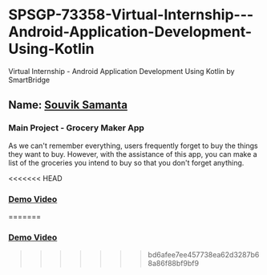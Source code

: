 # SPSGP-73358-Virtual-Internship---Android-Application-Development-Using-Kotlin
Virtual Internship - Android Application Development Using Kotlin by SmartBridge
## Name: [Souvik Samanta](https://github.com/souviksamanta007)

### Main Project - Grocery Maker App
As we can't remember everything, users frequently forget to buy the things they want to buy. However, with the assistance of this app, you can make a list of the groceries you intend to buy so that you don't forget anything.

<<<<<<< HEAD
### [Demo Video](https://www.youtube.com/watch?v=rPZPAe-Cc_s)
=======
### [Demo Video](https://www.youtube.com/watch?v=rPZPAe-Cc_s)
>>>>>>> bd6afee7ee457738ea62d3287b68a86f88bf9bf9

